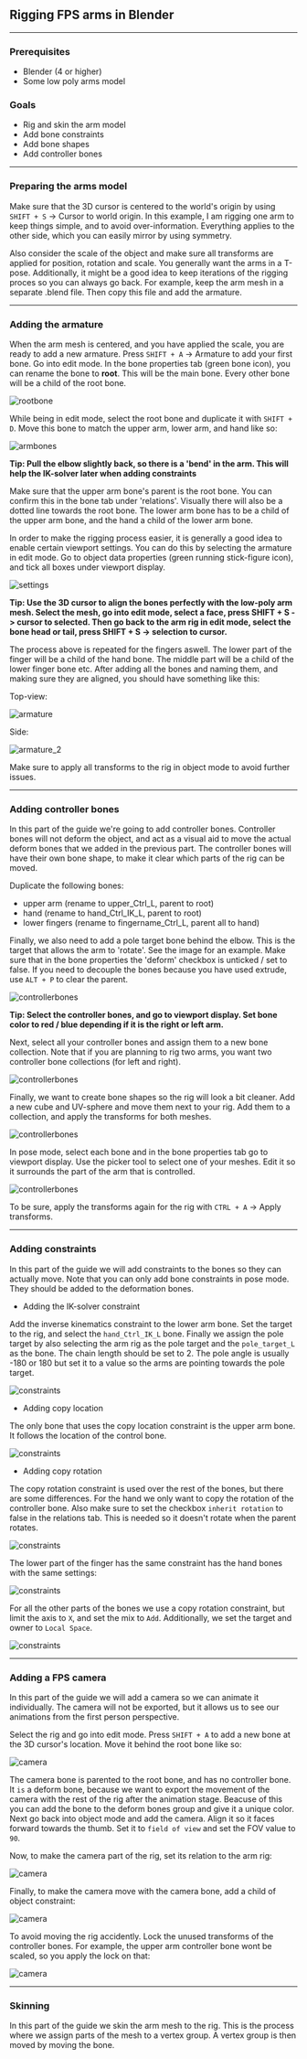 ## Rigging FPS arms in Blender

---

### Prerequisites

- Blender (4 or higher)
- Some low poly arms model

### Goals

- Rig and skin the arm model
- Add bone constraints
- Add bone shapes
- Add controller bones

---

### Preparing the arms model

Make sure that the 3D cursor is centered to the world's origin by using `SHIFT + S` -> Cursor to world origin. In this example, I am rigging one arm to keep things simple, and to avoid over-information. Everything applies to the other side, which you can easily mirror by using symmetry.

Also consider the scale of the object and make sure all transforms are applied for position, rotation and scale. You generally want the arms in a T-pose. Additionally, it might be a good idea to keep iterations of the rigging proces so you can always go back. For example, keep the arm mesh in a separate .blend file. Then copy this file and add the armature.

---

### Adding the armature

When the arm mesh is centered, and you have applied the scale, you are ready to add a new armature. Press `SHIFT + A` -> Armature to add your first bone. Go into edit mode. In the bone properties tab (green bone icon), you can rename the bone to **root**. This will be the main bone. Every other bone will be a child of the root bone.

![rootbone](/img/rigging_fps_arms/1_armature_adding_root_bone.png)

While being in edit mode, select the root bone and duplicate it with `SHIFT + D`. Move this bone to match the upper arm, lower arm, and hand like so:

![armbones](/img/rigging_fps_arms/2_armature_adding_arm_bones.png)

**Tip: Pull the elbow slightly back, so there is a 'bend' in the arm. This will help the IK-solver later when adding constraints**

Make sure that the upper arm bone's parent is the root bone. You can confirm this in the bone tab under 'relations'. Visually there will also be a dotted line towards the root bone. The lower arm bone has to be a child of the upper arm bone, and the hand a child of the lower arm bone.

In order to make the rigging process easier, it is generally a good idea to enable certain viewport settings. You can do this by selecting the armature in edit mode. Go to object data properties (green running stick-figure icon), and tick all boxes under viewport display.

![settings](/img/rigging_fps_arms/3_viewport_settings.png)

**Tip: Use the 3D cursor to align the bones perfectly with the low-poly arm mesh. Select the mesh, go into edit mode, select a face, press SHIFT + S -> cursor to selected. Then go back to the arm rig in edit mode, select the bone head or tail, press SHIFT + S -> selection to cursor.**

The process above is repeated for the fingers aswell. The lower part of the finger will be a child of the hand bone. The middle part will be a child of the lower finger bone etc. After adding all the bones and naming them, and making sure they are aligned, you should have something like this:

Top-view:

![armature](/img/rigging_fps_arms/4_full_armature.png)

Side:

![armature_2](/img/rigging_fps_arms/4_full_armature_2.png)

Make sure to apply all transforms to the rig in object mode to avoid further issues.

---

### Adding controller bones

In this part of the guide we're going to add controller bones. Controller bones will not deform the object, and act as a visual aid to move the actual deform bones that we added in the previous part. The controller bones will have their own bone shape, to make it clear which parts of the rig can be moved.

Duplicate the following bones:

- upper arm (rename to upper_Ctrl_L, parent to root)
- hand (rename to hand_Ctrl_IK_L, parent to root)
- lower fingers (rename to fingername_Ctrl_L, parent all to hand)

Finally, we also need to add a pole target bone behind the elbow. This is the target that allows the arm to 'rotate'. See the image for an example. Make sure that in the bone properties the 'deform' checkbox is unticked / set to false. If you need to decouple the bones because you have used extrude, use `ALT + P` to clear the parent.

![controllerbones](/img/rigging_fps_arms/5_adding_controller_bones.png)

**Tip: Select the controller bones, and go to viewport display. Set bone color to red / blue depending if it is the right or left arm.**

Next, select all your controller bones and assign them to a new bone collection. Note that if you are planning to rig two arms, you want two controller bone collections (for left and right).

![controllerbones](/img/rigging_fps_arms/5_adding_to_bone_collection.png)

Finally, we want to create bone shapes so the rig will look a bit cleaner. Add a new cube and UV-sphere and move them next to your rig.
Add them to a collection, and apply the transforms for both meshes.

![controllerbones](/img/rigging_fps_arms/5_bone_shapes.png)

In pose mode, select each bone and in the bone properties tab go to viewport display. Use the picker tool to select one of your meshes. Edit it so it surrounds the part of the arm that is controlled.

![controllerbones](/img/rigging_fps_arms/6_assigning_bone_shapes.png)

To be sure, apply the transforms again for the rig with `CTRL + A` -> Apply transforms.

---

### Adding constraints

In this part of the guide we will add constraints to the bones so they can actually move. Note that you can only add bone constraints in pose mode. They should be added to the deformation bones.

- Adding the IK-solver constraint

Add the inverse kinematics constraint to the lower arm bone. Set the target to the rig, and select the `hand_Ctrl_IK_L` bone. Finally we assign the pole target by also selecting the arm rig as the pole target and the `pole_target_L` as the bone.
The chain length should be set to 2. The pole angle is usually -180 or 180 but set it to a value so the arms are pointing towards the pole target.

![constraints](/img/rigging_fps_arms/7_ik_constraint.png)

- Adding copy location

The only bone that uses the copy location constraint is the upper arm bone. It follows the location of the control bone.

![constraints](/img/rigging_fps_arms/8_copy_location_upper_arm.png)

- Adding copy rotation

The copy rotation constraint is used over the rest of the bones, but there are some differences. For the hand we only want to copy the rotation of the controller bone. Also make sure to set the checkbox `inherit rotation` to false in the relations tab. This is needed so it doesn't rotate when the parent rotates.

![constraints](/img/rigging_fps_arms/9_copy_rotation_hand.png)

The lower part of the finger has the same constraint has the hand bones with the same settings:

![constraints](/img/rigging_fps_arms/10_copy_rotation_finger_1.png)

For all the other parts of the bones we use a copy rotation constraint, but limit the axis to `X`, and set the mix to `Add`. Additionally, we set the target and owner to `Local Space`.

![constraints](/img/rigging_fps_arms/10_copy_rotation_finger_2_and_3.png)

---

### Adding a FPS camera

In this part of the guide we will add a camera so we can animate it individually. The camera will not be exported, but it allows us to see our animations from the first person perspective.

Select the rig and go into edit mode. Press `SHIFT + A` to add a new bone at the 3D cursor's location. Move it behind the root bone like so:

![camera](/img/rigging_fps_arms/11_add_camera_bone.png)

The camera bone is parented to the root bone, and has no controller bone. It `is` a deform bone, because we want to export the movement of the camera with the rest of the rig after the animation stage. Beacuse of this you can add the bone to the deform bones group and give it a unique color. Next go back into object mode and add the camera. Align it so it faces forward towards the thumb. Set it to `field of view` and set the FOV value to `90`.

Now, to make the camera part of the rig, set its relation to the arm rig:

![camera](/img/rigging_fps_arms/12_camera_properties.png)

Finally, to make the camera move with the camera bone, add a child of object constraint:

![camera](/img/rigging_fps_arms/13_camera_obj_constraints.png)

To avoid moving the rig accidently. Lock the unused transforms of the controller bones. For example, the upper arm controller bone wont be scaled, so you apply the lock on that:

![camera](/img/rigging_fps_arms/14_lock_transform.png)

---

### Skinning

In this part of the guide we skin the arm mesh to the rig. This is the process where we assign parts of the mesh to a vertex group. A vertex group is then moved by moving the bone.